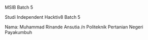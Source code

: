 MSIB Batch 5

Studi Independent Hacktiv8 Batch 5

Nama: Muhammad Rinande Ansutia /n
Politeknik Pertanian Negeri Payakumbuh

